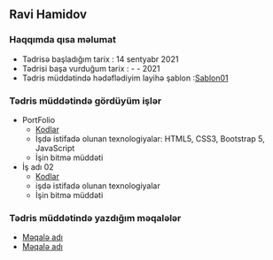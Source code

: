 ## Ravi Hamidov

### Haqqımda qısa məlumat
- Tədrisə başladığım tarix : 14 sentyabr 2021
- Tədrisi başa vurduğum tarix : - - 2021
- Tədris müddətində hədəflədiyim layihə şablon :[Sablon01]()

###  Tədris müddətində gördüyüm işlər
- PortFolio
    - [Kodlar]()
    - İşdə istifadə olunan texnologiyalar: HTML5, CSS3, Bootstrap 5, JavaScript
    - İşin bitmə müddəti
- İş adı 02
    - [Kodlar]()
    - işdə istifadə olunan texnologiyalar 
    - İşin bitmə müddəti

### Tədris müddətində yazdığım məqalələr
- [Məqalə adı]()
- [Məqalə adı]()